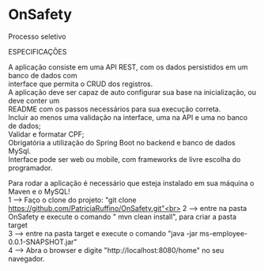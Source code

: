 # OnSafety
Processo seletivo<br>

ESPECIFICAÇÕES<br>

A aplicação consiste em uma API REST, com os dados persistidos em um banco de dados com <br>
interface que permita o CRUD dos registros.<br>
A aplicação deve ser capaz de auto configurar sua base na inicialização, ou deve conter um <br>
README com os passos necessários para sua execução correta. <br>
Incluir ao menos uma validação na interface, uma na API e uma no banco de dados; <br>
Validar e formatar CPF;<br>
Obrigatória a utilização do Spring Boot no backend e banco de dados MySql.<br>
Interface pode ser web ou mobile, com frameworks de livre escolha do programador.<br>

Para rodar a aplicação é necessário que esteja instalado em sua máquina o Maven e o MySQL! <br>
1 --> Faço o clone do projeto: "git clone https://github.com/PatriciaRuffino/OnSafety.git"<br>
2 --> entre na pasta OnSafety e execute o comando " mvn clean install", para criar a pasta target <br>
3 --> entre na pasta target e execute o comando "java -jar ms-employee-0.0.1-SNAPSHOT.jar" <br>
4 --> Abra o browser e digite "http://localhost:8080/home" no seu navegador. <br>

